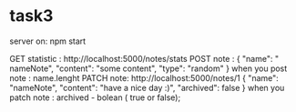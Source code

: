 # task3
server on: npm start 

GET statistic : http://localhost:5000/notes/stats
POST note : {
        "name": " nameNote",
        "content": "some content",
        "type": "random"
    }
when you post note : name.lenght 
PATCH note:  http://localhost:5000/notes/1 
    {
        "name": "nameNote",
        "content": "have a nice day :)",
        "archived": false
    }
when you patch note : archived - bolean ( true  or false);

